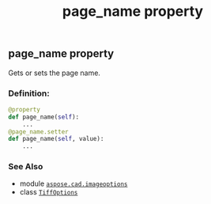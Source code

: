 ﻿---
title: page_name property
second_title: Aspose.CAD for Python via .NET API References
description: 
type: docs
weight: 330
url: /python-net/aspose.cad.imageoptions/tiffoptions/page_name/
is_root: false
---

## page_name property


Gets or sets the page name.
### Definition:
```python
@property
def page_name(self):
    ...
@page_name.setter
def page_name(self, value):
    ...
```

### See Also
* module [`aspose.cad.imageoptions`](../../)
* class [`TiffOptions`](/cad/python-net/aspose.cad.imageoptions/tiffoptions)
